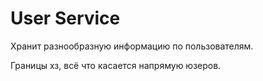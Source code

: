 # User Service

Хранит разнообразную информацию по пользователям.

Границы хз, всё что касается напрямую юзеров.
